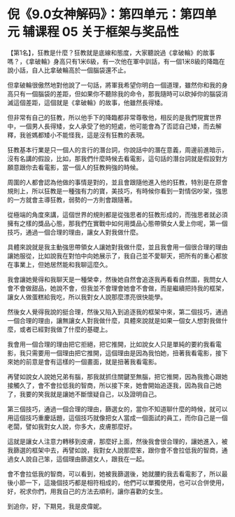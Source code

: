 # 倪《9.0女神解码》：第四单元：第四单元 辅课程 05 关于框架与奖品性

【第1名】，狂教是什麼？狂教就是底線和態度，大家聽說過《拿破輪》的故事嗎？，《拿破輪》身高只有1米6級，有一次他在軍中訓話，有一個1米8級的降臨在說小話，自人比拿破輪高於一個腦袋還不止。

但拿破輪很傲然地對他說了一句話，將軍我希望你明白一個道理，雖然你和我的身高只有一個腦袋的差距，但如果你不聽除我的命令，那我隨時可以砍掉你的腦袋消滅這個差距，這個就是《拿破輪》的故事，他雖然長得矮。

但非常有自己的狂教，所以他手下的降臨都非常尊敬他，相反的是我們現實世界中，一個男人長得矮，女人承受了他的短處，他可能會為了否認自己矮，而去解釋，我爸媽都矮小不能怪我，這是沒有狂教的表現。

狂教基本行業是只一個人的言行的潛台詞，你說話中的潛在意義，周邊前進暗示，沒有名講的假設，比如，那我們什麼時候去看電影，這句話的潛台詞就是假設對方願意跟你去看電影，當一個人的狂教夠強的時候。

周圍的人都會認為他做的事情是對的，並且會跟隨他進入他的狂教，特別是在原會規則上，所以狂教是一種強有力的寶，美技巧，有時候你看到一對情侶吵架，強思的一方就會主導狂教，弱勢的一方則會跟隨著。

從極端的角度來講，這個世界的規則都是從強思者的狂教形成的，而強思者就必須擁有之樣的獎品心態，那我們在實戰中如何用獎品心態帶領女人愛上你呢，第一個技巧，通過一個合理的理由，讓女人對我做什麼。

具體來說就是我主動強思帶領女人讓她對我做什麼，並且我會用一個很合理的理由讓她服從，比如說我在對怕中向她展示了，我自己並不愛聊天，把所有的重心都放在事業上，但她居然能和我聊這麼久。

我會讓她覺得和我聊天是一種榮幸，然後她自然會追逐我再看看自然圖，我問女人會不會做甜品，她說不會，但我並不會理會她會不會做，而是繼續把持我的框架，讓女人做蛋糕給我吃，所以我對女人說那麼漂亮很快能學。

然後女人覺得我說的挺合理，然後又陷入到追逐我的框架中來，第二個技巧，通過一個合理的理由，讓無讓女人對我做什麼，具體來說就是如果一個女人想對我做什麼，或者已經對我做了什麼的基礎上。

我會用一個合理的理由把它拒絕，把它推開，比如說女人只是單純的要約我看電影，我只需要用一個理由把它推開，這個理由是因為我怕她，扭著我看電影，接下來她的前意是會有這樣的一個畫面，就是扭著我看電影。

再譬如說女人說她兄弟有腦，那我就抓住關鍵至無腦，把它推開，因為我擔心跟她接觸久了，會不會拉低我的智商，所以接下來，她會開始追逐我，因為我自己她了，我要的笑我就是讓她不斷懷疑自己，以及證明自己。

第三個技巧，通過一個合理的理由，篩選女的，當你不知道聊什麼的時候，就可以用這個技巧重慶話題，這個技巧就像把女人當成一個面試的員工，而你自己是一個老闆，譬如我對女人說，你多大，皮膚那麼好。

這就是讓女人注意力轉移到皮膚，那麼好上面，然後我會很合理的，讓她進入，被我篩選的框架中去，再譬如說，我對女人說那麼笨，跟你會不會拉低我的智商，通過女人說自己笨，這個理由篩選女人，跟我在一起。

會不會拉低我的智商，可以看到，她被我篩選後，她就腰約我去看電影了，所以最後小節一下，這幾個技巧都是相符相成的，他們可以單獨使用，也可以合併使用，好，祝求你們，用我自己的方法去順利，讓你喜歡的女生。

到追你，好，下期見，我是皮偉妮。